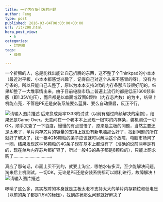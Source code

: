 ```yaml
---
title: 一个内存条引发的问题
author: Feng
type: post
published: 2016-03-04T08:03:00+00:00
url: /it/290.html
hera_post_view:
  - 6
categories:
  - IT网络
tags:
  - 维修

---
```

一个折腾的人，总是能找出能让自己折腾的东西，这不整了个Thinkpad的小本本（最近对平板、小本本都感觉兴趣了，记得自己对这个从来不感冒的呀），没有内存条的，所以只能自己去整了，原以为本本支持3代的内存条那应该很好配的，结果却整了一大堆事情出来。由于目前电脑市场上普遍上流行的都是低压1600频率版（即1.35V电压），而且都是以单面或双面8颗粒（内存芯片数）的为主，结果上机能点亮，不管是PE还是安装系统要么蓝屏、要么自动重启，反正不行。

<img decoding="async" src="https://cdn.uu126.cn/wp-content/uploads/2016/03/ram02.jpg" alt="请输入图片描述" title="请输入图片描述" />  
后来换成频率1333的试试（以前有碰过降频解决的案例），结果还是Game Over。无意间在一个老本本上发现一根1G的内存条，装机测试一切OK，顺手又查了一下百度，慢慢的有点觉悟了，原来是主板的问题，当然主要还是太老了，单片内存芯片的容量的支持上就没有新电脑那么好了，找到问题的所在就好了解决了，找一根4G16颗粒的条子应该就可以解决这个故障，电脑市场问了一圈，结果发现这种16颗粒的4G条子现在基本上都没有了（准确的说前两年是有的，现在单片内存芯片都扩容了，所以一般4G的条子都是8颗粒的），只能上网求购了…………………………。

真应了那句话，市面上买不到的，就要上淘宝，哪怕水有多深，至少能解决问题。淘来后上机测试，一切OK，无论是PE还是安装系统都可以顺利进行，故障解决！  
<img decoding="async" src="https://cdn.uu126.cn/wp-content/uploads/2016/03/ram01.jpg" alt="请输入图片描述" title="请输入图片描述" /> 

啰嗦了这么多，其实故障的本身就是主板太老不支持太大的单片内存颗粒和低电压（以前的条子都是1.5V的标压），找到症状那么问题就好解决了